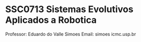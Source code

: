 # SSC0713 Sistemas Evolutivos Aplicados a Robotica

Professor: Eduardo do Valle Simoes
Email: simoes <at> icmc.usp.br
